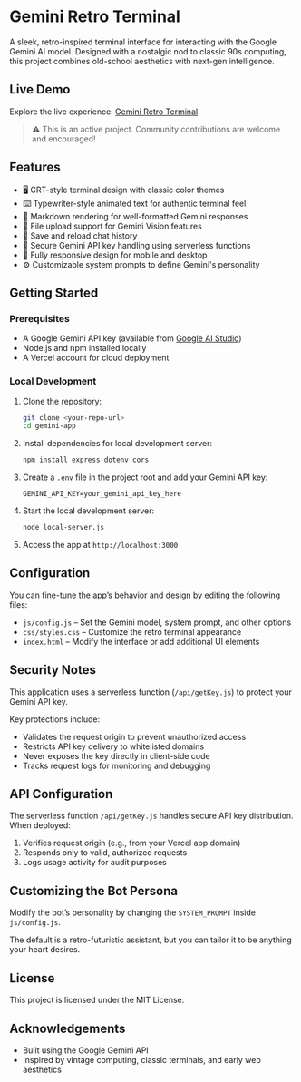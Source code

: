 # Gemini Retro Terminal

A sleek, retro-inspired terminal interface for interacting with the Google Gemini AI model. Designed with a nostalgic nod to classic 90s computing, this project combines old-school aesthetics with next-gen intelligence.

## Live Demo

Explore the live experience: [Gemini Retro Terminal](https://gemini-app-lake.vercel.app/)

> ⚠️ This is an active project. Community contributions are welcome and encouraged!


## Features

- 🖥️ CRT-style terminal design with classic color themes
- ⌨️ Typewriter-style animated text for authentic terminal feel
- 📝 Markdown rendering for well-formatted Gemini responses
- 📎 File upload support for Gemini Vision features
- 💾 Save and reload chat history
- 🔐 Secure Gemini API key handling using serverless functions
- 📱 Fully responsive design for mobile and desktop
- ⚙️ Customizable system prompts to define Gemini's personality

## Getting Started

### Prerequisites

- A Google Gemini API key (available from [Google AI Studio](https://makersuite.google.com/app/apikey))
- Node.js and npm installed locally
- A Vercel account for cloud deployment

### Local Development

1. Clone the repository:
   ```bash
   git clone <your-repo-url>
   cd gemini-app
   ```

2. Install dependencies for local development server:
   ```bash
   npm install express dotenv cors
   ```

3. Create a `.env` file in the project root and add your Gemini API key:
   ```
   GEMINI_API_KEY=your_gemini_api_key_here
   ```

4. Start the local development server:
   ```bash
   node local-server.js
   ```

5. Access the app at `http://localhost:3000`



## Configuration

You can fine-tune the app’s behavior and design by editing the following files:

- `js/config.js` – Set the Gemini model, system prompt, and other options
- `css/styles.css` – Customize the retro terminal appearance
- `index.html` – Modify the interface or add additional UI elements


## Security Notes

This application uses a serverless function (`/api/getKey.js`) to protect your Gemini API key.

Key protections include:

- Validates the request origin to prevent unauthorized access
- Restricts API key delivery to whitelisted domains
- Never exposes the key directly in client-side code
- Tracks request logs for monitoring and debugging


## API Configuration

The serverless function `/api/getKey.js` handles secure API key distribution. When deployed:

1. Verifies request origin (e.g., from your Vercel app domain)
2. Responds only to valid, authorized requests
3. Logs usage activity for audit purposes



## Customizing the Bot Persona

Modify the bot’s personality by changing the `SYSTEM_PROMPT` inside `js/config.js`.

The default is a retro-futuristic assistant, but you can tailor it to be anything your heart desires.


## License

This project is licensed under the MIT License.


## Acknowledgements

- Built using the Google Gemini API  
- Inspired by vintage computing, classic terminals, and early web aesthetics

